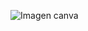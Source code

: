![Imagen canva](https://github.com/menA2-1/Portada/assets/163673938/5031a0a5-b4e6-4866-b272-9528028d910d)
#
